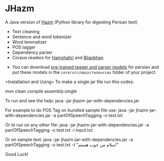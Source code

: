 JHazm
=====

A Java version of [Hazm](https://github.com/sobhe/hazm) (Python library for digesting Persian text)

+ Text cleaning
+ Sentence and word tokenizer
+ Word lemmatizer
+ POS tagger
+ Dependency parser
+ Corpus readers for [Hamshahri](http://ece.ut.ac.ir/dbrg/hamshahri/) and [Bijankhan](http://ece.ut.ac.ir/dbrg/bijankhan/)

* You can download [pre-trained tagger and parser models](http://dl.dropboxusercontent.com/u/90405495/resources.zip) for persian and put these models in the `core/src/main/resources` folder of your project.

=Installation and Using=
To make a single jar file run this codes:

mvn clean compile assembly:single

To run and see the help:
java -jar jhazm-jar-with-dependencies.jar

For example to do POS Tag on bundled sample file use:
java -jar jhazm-jar-with-dependencies.jar -a partOfSpeechTagging -o test.txt

Or to run on any other file:
java -jar jhazm-jar-with-dependencies.jar -a partOfSpeechTagging -o test.txt -i input.txt

Or on sample text:
java -jar jhazm-jar-with-dependencies.jar -a partOfSpeechTagging -o test.txt -t "سلام من خوب هستم!"

Good Luck!

